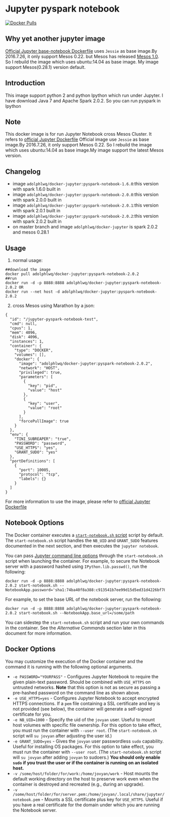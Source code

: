 # Jupyter pyspark notebook
[![Docker Pulls](https://img.shields.io/docker/pulls/adolphlwq/docker-jupyter.svg?maxAge=2592000?style=flat-square)]()


## Why yet another jupyter image
[Official Jupyter base-notebook Dockerfile](https://github.com/jupyter/docker-stacks/tree/master/base-notebook) uses `Jessie` as base image.By 2016.7.26, it only support Mesos 0.22. but Mesos has released [Mesos 1.0](http://mesos.apache.org/). So I rebuild the image which
uses ubuntu:14.04 as base image. My image support Mesos(0.28.1) version default.

## Introduction
This image support python 2 and python Ipython which run under Jupyter.
I have download Java 7 and Apache Spark 2.0.2. So you can run pyspark in Ipython

## Note
This docker image is for run Jupyter Notebook cross Mesos Cluster. It refers to [official Jupyter Dockerfile](https://github.com/jupyter/docker-stacks/tree/master/base-notebook)
Official image use `Jessie` as base image.By 2016.7.26, it only support Mesos 0.22. So I rebuild the image which
uses ubuntu:14.04 as base image.My image support the latest Mesos version.

## Changelog
- image `adolphlwq/docker-jupyter:pyspark-notebook-1.6.0`:this version with spark 1.6.0 built in
- image `adolphlwq/docker-jupyter:pyspark-notebook-2.0.0`:this version with spark 2.0.0 built in
- image `adolphlwq/docker-jupyter:pyspark-notebook-2.0.1`:this version with spark 2.0.1 built in
- image `adolphlwq/docker-jupyter:pyspark-notebook-2.0.2`:this version with spark 2.0.2 built in
- on master branch and image `adolphlwq/docker-jupyter` is spark 2.0.2 and mesos 0.28.1

## Usage
1. normal usage:
```
##download the image
docker pull adolphlwq/docker-jupyter:pyspark-notebook-2.0.2
##run
docker run -d -p 8888:8888 adolphlwq/docker-jupyter:pyspark-notebook-2.0.2 OR
docker run --net host -d adolphlwq/docker-jupyter:pyspark-notebook-2.0.2
```
2. cross Mesos
using Marathon by a json:
```
{
  "id": "/jupyter-pyspark-notebook-test",
  "cmd": null,
  "cpus": 1,
  "mem": 4096,
  "disk": 4096,
  "instances": 1,
  "container": {
    "type": "DOCKER",
    "volumes": [],
    "docker": {
      "image": "adolphlwq/docker-jupyter:pyspark-notebook-2.0.2",
      "network": "HOST",
      "privileged": true,
      "parameters": [
        {
          "key": "pid",
          "value": "host"
        },
        {
          "key": "user",
          "value": "root"
        }
      ],
      "forcePullImage": true
    }
  },
  "env": {
    "TINI_SUBREAPER": "true",
    "PASSWORD": "password",
    "USE_HTTPS": "yes",
    "GRANT_SUDO": "yes"
  },
  "portDefinitions": [
    {
      "port": 10005,
      "protocol": "tcp",
      "labels": {}
    }
  ]
}
```
For more information to use the image, please refer to [official Jupyter Dockerfile](https://github.com/jupyter/docker-stacks/tree/master/base-notebook)

## Notebook Options

The Docker container executes a [`start-notebook.sh` script](./start-notebook.sh) script by default. The `start-notebook.sh` script handles the `NB_UID` and `GRANT_SUDO` features documented in the next section, and then executes the `jupyter notebook`.

You can pass [Jupyter command line options](http://jupyter.readthedocs.org/en/latest/config.html#command-line-arguments) through the `start-notebook.sh` script when launching the container. For example, to secure the Notebook server with a password hashed using `IPython.lib.passwd()`, run the following:

```
docker run -d -p 8888:8888 adolphlwq/docker-jupyter:pyspark-notebook-2.0.2 start-notebook.sh --NotebookApp.password='sha1:74ba40f8a388:c913541b7ee99d15d5ed31d4226bf7838f83a50e'
```

For example, to set the base URL of the notebook server, run the following:

```
docker run -d -p 8888:8888 adolphlwq/docker-jupyter:pyspark-notebook-2.0.2 start-notebook.sh --NotebookApp.base_url=/some/path
```

You can sidestep the `start-notebook.sh` script and run your own commands in the container. See the *Alternative Commands* section later in this document for more information.

## Docker Options

You may customize the execution of the Docker container and the command it is running with the following optional arguments.

* `-e PASSWORD="YOURPASS"` - Configures Jupyter Notebook to require the given plain-text password. Should be combined with `USE_HTTPS` on untrusted networks. **Note** that this option is not as secure as passing a pre-hashed password on the command line as shown above.
* `-e USE_HTTPS=yes` - Configures Jupyter Notebook to accept encrypted HTTPS connections. If a `pem` file containing a SSL certificate and key is not provided (see below), the container will generate a self-signed certificate for you.
* `-e NB_UID=1000` - Specify the uid of the `jovyan` user. Useful to mount host volumes with specific file ownership. For this option to take effect, you must run the container with `--user root`. (The `start-notebook.sh` script will `su jovyan` after adjusting the user id.)
* `-e GRANT_SUDO=yes` - Gives the `jovyan` user passwordless `sudo` capability. Useful for installing OS packages. For this option to take effect, you must run the container with `--user root`. (The `start-notebook.sh` script will `su jovyan` after adding `jovyan` to sudoers.) **You should only enable `sudo` if you trust the user or if the container is running on an isolated host.**
* `-v /some/host/folder/for/work:/home/jovyan/work` - Host mounts the default working directory on the host to preserve work even when the container is destroyed and recreated (e.g., during an upgrade).
* `-v /some/host/folder/for/server.pem:/home/jovyan/.local/share/jupyter/notebook.pem` - Mounts a SSL certificate plus key for `USE_HTTPS`. Useful if you have a real certificate for the domain under which you are running the Notebook server.
